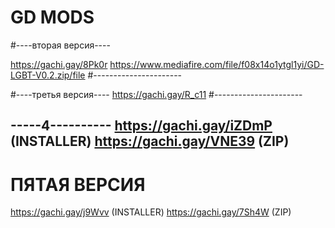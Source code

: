 # GD MODS

#----вторая версия----

https://gachi.gay/8Pk0r
https://www.mediafire.com/file/f08x14o1ytgl1yi/GD-LGBT-V0.2.zip/file
#----------------------

#----третья версия----
https://gachi.gay/R_c11
#----------------------

-----4----------
https://gachi.gay/iZDmP (INSTALLER)
https://gachi.gay/VNE39 (ZIP)
----------------------------

# ПЯТАЯ ВЕРСИЯ
https://gachi.gay/j9Wvv (INSTALLER)
https://gachi.gay/7Sh4W (ZIP)
